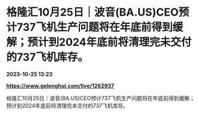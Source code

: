 # 格隆汇10月25日｜波音(BA.US)CEO预计737飞机生产问题将在年底前得到缓解；预计到2024年底前将清理完未交付的737飞机库存。

**2023-10-25 13:23**

**https://www.gelonghui.com/live/1262937**

格隆汇10月25日｜波音(BA.US)CEO预计737飞机生产问题将在年底前得到缓解；预计到2024年底前将清理完未交付的737飞机库存。